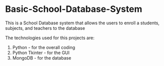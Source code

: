 # Basic-School-Database-System

This is a School Database system that allows the users to enroll a students, subjects, and teachers to the database

The technologies used for this projects are:
1. Python - for the overall coding
2. Python Tkinter - for the GUI
3. MongoDB - for the database
